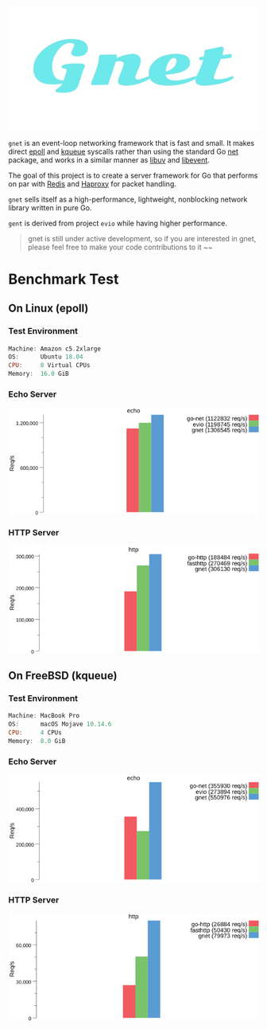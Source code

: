 <p align="center">
<img src="logo.png" alt="gnet">
</p>

`gnet` is an event-loop networking framework that is fast and small. It makes direct [epoll](https://en.wikipedia.org/wiki/Epoll) and [kqueue](https://en.wikipedia.org/wiki/Kqueue) syscalls rather than using the standard Go [net](https://golang.org/pkg/net/) package, and works in a similar manner as [libuv](https://github.com/libuv/libuv) and [libevent](https://github.com/libevent/libevent).

The goal of this project is to create a server framework for Go that performs on par with [Redis](http://redis.io) and [Haproxy](http://www.haproxy.org) for packet handling.

`gnet` sells itself as a high-performance, lightweight, nonblocking network library written in pure Go.

`gent` is derived from project `evio` while having higher performance.

> gnet is still under active development, so if you are interested in gnet, please feel free to make your code contributions to it ~~

# Benchmark Test

## On Linux (epoll)

### Test Environment

```powershell
Machine: Amazon c5.2xlarge
OS:      Ubuntu 18.04
CPU:     8 Virtual CPUs
Memory:  16.0 GiB
```



### Echo Server

![](benchmarks/results/echo_linux.png)

### HTTP Server

![](benchmarks/results/http_linux.png)

## On FreeBSD (kqueue)

### Test Environment

```powershell
Machine: MacBook Pro
OS:      macOS Mojave 10.14.6
CPU:     4 CPUs
Memory:  8.0 GiB
```



### Echo Server

![](benchmarks/results/echo_mac.png)

### HTTP Server

![](benchmarks/results/http_mac.png)